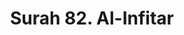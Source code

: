 ---
title       : "Surah 82. Al-Infitar"
DATE        : 7/25/2018 9:18:18 AM
draft       : false
TYPE        : "quran"
layout      : "surah"
BookCode    : "ARB"
SurahNumber : "82"
TotalAyah   : "19"
---